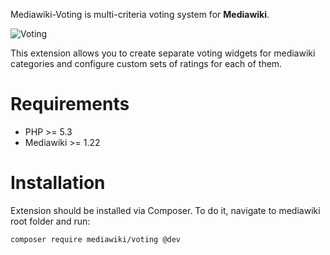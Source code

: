 Mediawiki-Voting is multi-criteria voting system for **Mediawiki**.

![Voting](http://content.screencast.com/users/vedmakaa/folders/Snagit/media/8b0cfcdf-c0a8-4f49-9e41-90cd4ad1eb81/06.04.2014-12.49.png)

This extension allows you to create separate voting widgets for mediawiki categories and configure custom sets of ratings for each of them.


Requirements
============
* PHP >= 5.3
* Mediawiki >= 1.22

Installation
============
Extension should be installed via Composer. To do it, navigate to mediawiki root folder and run:

```
composer require mediawiki/voting @dev
```
